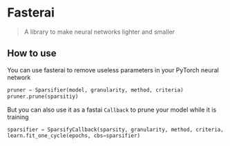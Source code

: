 # Fasterai
> A library to make neural networks lighter and smaller


## How to use

You can use fasterai to remove useless parameters in your PyTorch neural network

```python
pruner = Sparsifier(model, granularity, method, criteria)
pruner.prune(sparsitiy)
```

But you can also use it as a fastai `Callback` to prune your model while it is training

```python
sparsifier = SparsifyCallback(sparsity, granularity, method, criteria, sched_func)
learn.fit_one_cycle(epochs, cbs=sparsifier)
```
